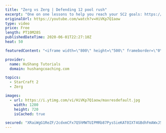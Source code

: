 ```yaml
---
title: "Zerg vs Zerg | Defending 12 pool rush"
excerpt: "One on one lessons to help you reach your SC2 goals: https://www.hushangcoaching.com ------------------------------------------------------------------------------------------------------- In this guide we take a look at how to defend one of the most infamous \"zerg rushes\" in sc2: the 12 pool. This rush"
originalUrl: https://youtube.com/watch?v=HiVKp7Q1aow
type: video
price: Free
length: PT10M28S
publishedDateTime: 2020-06-01T22:27:10Z
heat: 50

featuredContent: "<iframe width=\"800\" height=\"500\" frameborder=\"0\" src=\"https://www.youtube.com/embed/HiVKp7Q1aow\" allow=\"accelerometer; autoplay; encrypted-media; gyroscope; picture-in-picture\" allowfullscreen></iframe>"

provider:
  name: HuShang Tutorials
  domain: hushangcoaching.com

topics:
  - StarCraft 2
  - Zerg

images:
  - url: https://i.ytimg.com/vi/HiVKp7Q1aow/maxresdefault.jpg
    width: 1280
    height: 720
    isCached: true

secured: "XRaiWgG1ReZF/2cdxmCFx7Q5hMWTUIPMRb87PysSieKAT0IXT4GBdhFmAWxJ5n6ciZG3ojO5SFV7M6gAXDig8qx+fEOZxrKCnhr+Jo0+FRxHDKCy2TPOvh2itI9EPnwrw71mdZWsEuVu2Z8c6rGWA7kd39Qyeop8cimMIDOINNcN+dArN/owaLCTT7X21kUXUaZfgcQinqXzVWLIXOnlJD+3kiuZv5X0mHj/Rs01mjSsXhN17YsJMUfI5/AH6zbBOC5Ff6IoQ0xrF+qpEUpB22dAh+/IF3iQ2Y7pY1OPVut4Kk8eIiR3PZdhzhVbWYu/QXs61lAXdUhyT94kPrhgF5lH4yjNNIfMON5yxsMmXzAPS5uUG17kIMflMoGDI8aYu0EKuu4K1krmWD7Rhzd/ougt8DdtwvB37B9JiTx44kk=;rX0j2tDmwe48LiSUb8s1Xw=="
---
```


